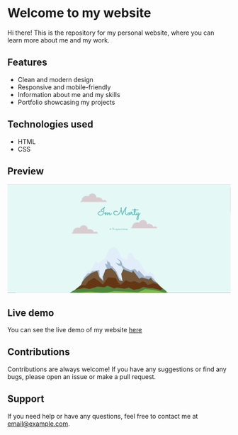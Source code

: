 # Welcome to my website

Hi there! This is the repository for my personal website, where you can learn more about me and my work.

## Features
- Clean and modern design
- Responsive and mobile-friendly
- Information about me and my skills
- Portfolio showcasing my projects

## Technologies used
- HTML
- CSS

## Preview
![Preview of my website](preview.PNG)

## Live demo
You can see the live demo of my website [here](https://mortysome.github.io)

## Contributions
Contributions are always welcome! If you have any suggestions or find any bugs, please open an issue or make a pull request.

## Support
If you need help or have any questions, feel free to contact me at [email@example.com](mailto:email@example.com).
